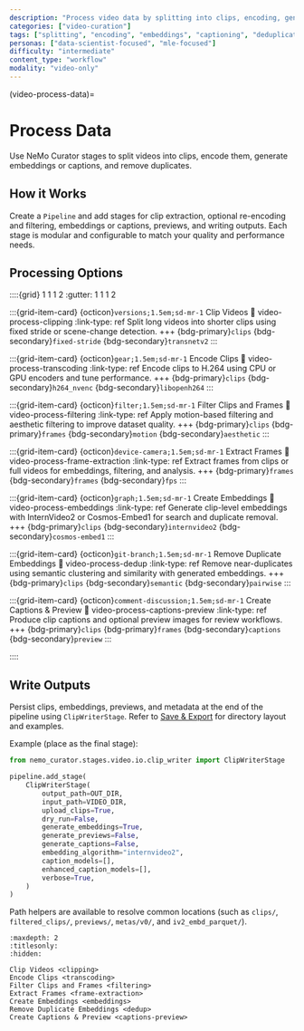 ```yaml
---
description: "Process video data by splitting into clips, encoding, generating embeddings and captions, and removing duplicates"
categories: ["video-curation"]
tags: ["splitting", "encoding", "embeddings", "captioning", "deduplication"]
personas: ["data-scientist-focused", "mle-focused"]
difficulty: "intermediate"
content_type: "workflow"
modality: "video-only"
---
```


(video-process-data)=

# Process Data

Use NeMo Curator stages to split videos into clips, encode them, generate embeddings or captions, and remove duplicates.

## How it Works

Create a `Pipeline` and add stages for clip extraction, optional re-encoding and filtering, embeddings or captions, previews, and writing outputs. Each stage is modular and configurable to match your quality and performance needs.

## Processing Options

<!-- one-sentence intro here -->

::::{grid} 1 1 1 2
:gutter: 1 1 1 2

:::{grid-item-card} {octicon}`versions;1.5em;sd-mr-1` Clip Videos
:link: video-process-clipping
:link-type: ref
Split long videos into shorter clips using fixed stride or scene-change detection.
+++
{bdg-primary}`clips`
{bdg-secondary}`fixed-stride`
{bdg-secondary}`transnetv2`
:::

:::{grid-item-card} {octicon}`gear;1.5em;sd-mr-1` Encode Clips
:link: video-process-transcoding
:link-type: ref
Encode clips to H.264 using CPU or GPU encoders and tune performance.
+++
{bdg-primary}`clips`
{bdg-secondary}`h264_nvenc`
{bdg-secondary}`libopenh264`
:::

:::{grid-item-card} {octicon}`filter;1.5em;sd-mr-1` Filter Clips and Frames
:link: video-process-filtering
:link-type: ref
Apply motion-based filtering and aesthetic filtering to improve dataset quality.
+++
{bdg-primary}`clips`
{bdg-primary}`frames`
{bdg-secondary}`motion`
{bdg-secondary}`aesthetic`
:::

:::{grid-item-card} {octicon}`device-camera;1.5em;sd-mr-1` Extract Frames
:link: video-process-frame-extraction
:link-type: ref
Extract frames from clips or full videos for embeddings, filtering, and analysis.
+++
{bdg-primary}`frames`
{bdg-secondary}`frames`
{bdg-secondary}`fps`
:::

:::{grid-item-card} {octicon}`graph;1.5em;sd-mr-1` Create Embeddings
:link: video-process-embeddings
:link-type: ref
Generate clip-level embeddings with InternVideo2 or Cosmos-Embed1 for search and duplicate removal.
+++
{bdg-primary}`clips`
{bdg-secondary}`internvideo2`
{bdg-secondary}`cosmos-embed1`
:::

:::{grid-item-card} {octicon}`git-branch;1.5em;sd-mr-1` Remove Duplicate Embeddings
:link: video-process-dedup
:link-type: ref
Remove near-duplicates using semantic clustering and similarity with generated embeddings.
+++
{bdg-primary}`clips`
{bdg-secondary}`semantic`
{bdg-secondary}`pairwise`
:::

:::{grid-item-card} {octicon}`comment-discussion;1.5em;sd-mr-1` Create Captions & Preview
:link: video-process-captions-preview
:link-type: ref
Produce clip captions and optional preview images for review workflows.
+++
{bdg-primary}`clips`
{bdg-primary}`frames`
{bdg-secondary}`captions`
{bdg-secondary}`preview`
:::

::::

## Write Outputs

Persist clips, embeddings, previews, and metadata at the end of the pipeline using `ClipWriterStage`. Refer to [Save & Export](video-save-export) for directory layout and examples.

Example (place as the final stage):

```python
from nemo_curator.stages.video.io.clip_writer import ClipWriterStage

pipeline.add_stage(
    ClipWriterStage(
        output_path=OUT_DIR,
        input_path=VIDEO_DIR,
        upload_clips=True,
        dry_run=False,
        generate_embeddings=True,
        generate_previews=False,
        generate_captions=False,
        embedding_algorithm="internvideo2",
        caption_models=[],
        enhanced_caption_models=[],
        verbose=True,
    )
)
```

Path helpers are available to resolve common locations (such as `clips/`, `filtered_clips/`, `previews/`, `metas/v0/`, and `iv2_embd_parquet/`).

```{toctree}
:maxdepth: 2
:titlesonly:
:hidden:

Clip Videos <clipping>
Encode Clips <transcoding>
Filter Clips and Frames <filtering>
Extract Frames <frame-extraction>
Create Embeddings <embeddings>
Remove Duplicate Embeddings <dedup>
Create Captions & Preview <captions-preview>
```
